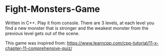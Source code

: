 # Fight-Monsters-Game
Written in C++. Play it from console.
There are 3 levels, at each level you find a new monster that is stronger and the weakest monster from the previous level gets out of the scene.

This game was inspired from: https://www.learncpp.com/cpp-tutorial/11-x-chapter-11-comprehensive-quiz/
